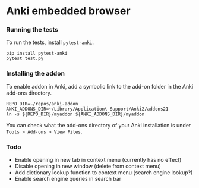# Anki embedded browser

### Running the tests
To run the tests, install `pytest-anki`.
```
pip install pytest-anki
pytest test.py
```

### Installing the addon

To enable addon in Anki, add a symbolic link to the add-on folder in the Anki add-ons directory.
```
REPO_DIR=~/repos/anki-addon
ANKI_ADDONS_DIR=~/Library/Application\ Support/Anki2/addons21
ln -s ${REPO_DIR}/myaddon ${ANKI_ADDONS_DIR}/myaddon
```
You can check what the add-ons directory of your Anki installation is under `Tools > Add-ons > View Files`.

### Todo

- Enable opening in new tab in context menu (currently has no effect)
- Disable opening in new window (delete from context menu)
- Add dictionary lookup function to context menu (search engine lookup?)
- Enable search engine queries in search bar
